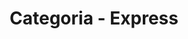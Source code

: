 ---
layout: blog_categories
tag: express
title: Categoria - Express
permalink: /categories/express/
---